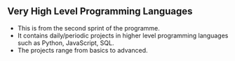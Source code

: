 ## Very High Level Programming Languages

- This is from the second sprint of the programme. 
- It contains daily/periodic projects in higher level programming languages such as Python, JavaScript,
SQL. 
- The projects range from basics to advanced.
